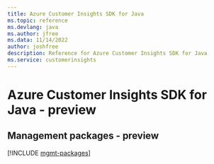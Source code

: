 ```yaml
---
title: Azure Customer Insights SDK for Java
ms.topic: reference
ms.devlang: java
ms.author: jfree
ms.data: 11/14/2022
author: joshfree
description: Reference for Azure Customer Insights SDK for Java
ms.service: customerinsights
---
```

# Azure Customer Insights SDK for Java - preview

## Management packages - preview
[!INCLUDE [mgmt-packages](customer-insights-mgmt-index.md)]